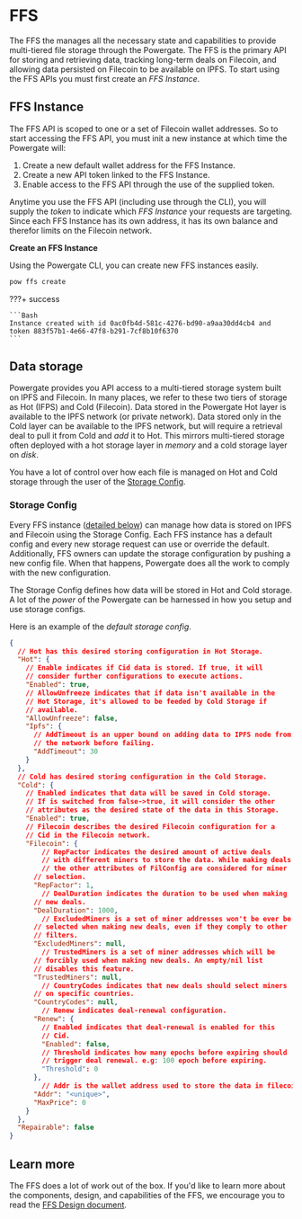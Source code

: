 # FFS

The FFS the manages all the necessary state and capabilities to provide multi-tiered file storage through the Powergate. The FFS is the primary API for storing and retrieving data, tracking long-term deals on Filecoin, and allowing data persisted on Filecoin to be available on IPFS. To start using the FFS APIs you must first create an _FFS Instance_.

## FFS Instance

The FFS API is scoped to one or a set of Filecoin wallet addresses. So to start accessing the FFS API, you must init a new instance at which time the Powergate will:

1. Create a new default wallet address for the FFS Instance.
2. Create a new API token linked to the FFS Instance.
3. Enable access to the FFS API through the use of the supplied token.

Anytime you use the FFS API (including use through the CLI), you will supply the _token_ to indicate which _FFS Instance_ your requests are targeting. Since each FFS Instance has its own address, it has its own balance and therefor limits on the Filecoin network.

**Create an FFS Instance**

Using the Powergate CLI, you can create new FFS instances easily.

```bash
pow ffs create
```

???+ success

    ```Bash
    Instance created with id 0ac0fb4d-581c-4276-bd90-a9aa30dd4cb4 and token 883f57b1-4e66-47f8-b291-7cf8b10f6370
    ```

## Data storage

Powergate provides you API access to a multi-tiered storage system built on IPFS and Filecoin. In many places, we refer to these two tiers of storage as Hot (IFPS) and Cold (Filecoin). Data stored in the Powergate Hot layer is available to the IPFS network (or private network). Data stored only in the Cold layer can be available to the IPFS network, but will require a retrieval deal to pull it from Cold and _add_ it to Hot. This mirrors multi-tiered storage often deployed with a hot storage layer in _memory_ and a cold storage layer on _disk_.

You have a lot of control over how each file is managed on Hot and Cold storage through the user of the [Storage Config](#storage-config).

### Storage Config

Every FFS instance ([detailed below](#ffs)) can manage how data is stored on IPFS and Filecoin using the Storage Config. Each FFS instance has a default config and every new storage request can use or override the default. Additionally, FFS owners can update the storage configuration by pushing a new config file. When that happens, Powergate does all the work to comply with the new configuration.

The Storage Config defines how data will be stored in Hot and Cold storage. A lot of the _power_ of the Powergate can be harnessed in how you setup and use storage configs. 

Here is an example of the _default storage config_.

```JSON
{
  // Hot has this desired storing configuration in Hot Storage.
  "Hot": {
    // Enable indicates if Cid data is stored. If true, it will
    // consider further configurations to execute actions.
    "Enabled": true,
    // AllowUnfreeze indicates that if data isn't available in the
    // Hot Storage, it's allowed to be feeded by Cold Storage if
    // available.
    "AllowUnfreeze": false,
    "Ipfs": {
      // AddTimeout is an upper bound on adding data to IPFS node from
      // the network before failing.
      "AddTimeout": 30
    }
  },
  // Cold has desired storing configuration in the Cold Storage.
  "Cold": {
    // Enabled indicates that data will be saved in Cold storage.
    // If is switched from false->true, it will consider the other
    // attributes as the desired state of the data in this Storage.
    "Enabled": true,
    // Filecoin describes the desired Filecoin configuration for a
    // Cid in the Filecoin network.
    "Filecoin": {
    	// RepFactor indicates the desired amount of active deals
    	// with different miners to store the data. While making deals
    	// the other attributes of FilConfig are considered for miner
      // selection.
      "RepFactor": 1,
    	// DealDuration indicates the duration to be used when making
      // new deals.
      "DealDuration": 1000,
    	// ExcludedMiners is a set of miner addresses won't be ever be
      // selected when making new deals, even if they comply to other
      // filters.
      "ExcludedMiners": null,
    	// TrustedMiners is a set of miner addresses which will be
      // forcibly used when making new deals. An empty/nil list
      // disables this feature.
      "TrustedMiners": null,
    	// CountryCodes indicates that new deals should select miners
      // on specific countries.
      "CountryCodes": null,
    	// Renew indicates deal-renewal configuration.
      "Renew": {
        // Enabled indicates that deal-renewal is enabled for this
        // Cid.
        "Enabled": false,
        // Threshold indicates how many epochs before expiring should
        // trigger deal renewal. e.g: 100 epoch before expiring.
        "Threshold": 0
      },
    	// Addr is the wallet address used to store the data in filecoin
      "Addr": "<unique>",
      "MaxPrice": 0
    }
  },
  "Repairable": false
}
```

## Learn more

The FFS does a lot of work out of the box. If you'd like to learn more about the components, design, and capabilities of the FFS, we encourage you to read the [FFS Design document](https://github.com/textileio/powergate/blob/master/ffs/Design.md).
